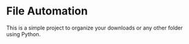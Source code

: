 # File Automation

This is a simple project to organize your downloads or any other folder using Python.
